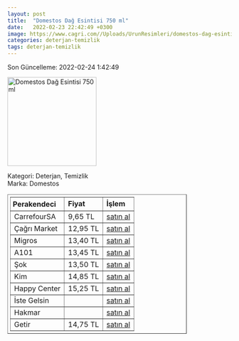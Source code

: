 ```yaml
---
layout: post
title:  "Domestos Dağ Esintisi 750 ml"
date:   2022-02-23 22:42:49 +0300
image: https://www.cagri.com//Uploads/UrunResimleri/domestos-dag-esintisi-750-ml-f7984f.jpg
categories: deterjan-temizlik
tags: deterjan-temizlik
---
```


Son Güncelleme: 2022-02-24 1:42:49

<img src="https://www.cagri.com//Uploads/UrunResimleri/domestos-dag-esintisi-750-ml-f7984f.jpg" width="200" alt="Domestos Dağ Esintisi 750 ml" />

Kategori: Deterjan, Temizlik
<br />
Marka: Domestos

<table border="1" style="padding: 5px;width:80%;">
  <tr>
    <td style="padding: 5px;"><strong>Perakendeci</strong></td>
    <td><strong>Fiyat</strong></td>
    <td><strong>İşlem</strong></td>
  </tr>
  <tr>
              <td>CarrefourSA</td>
              <td>9,65 TL</td>
              <td><a target="_blank" href="https://www.carrefoursa.com/domestos-yogun-kivamli-camasir-suyu-dag-esintisi-maksimum-hijyen-750-ml-p-30026681">satın al</a></td>
            </tr><tr>
              <td>Çağrı Market</td>
              <td>12,95 TL</td>
              <td><a target="_blank" href="https://www.cagri.com/domestos-dag-esintisi-810-gr">satın al</a></td>
            </tr><tr>
              <td>Migros</td>
              <td>13,40 TL</td>
              <td><a target="_blank" href="https://www.migros.com.tr/domestos-camasir-suyu-dag-esintisi-750-ml-p-1d25103">satın al</a></td>
            </tr><tr>
              <td>A101</td>
              <td>13,45 TL</td>
              <td><a target="_blank" href="https://www.a101.com.tr/market/domestos-camasir-suyu-ultra-dag-esintisi-750-ml/">satın al</a></td>
            </tr><tr>
              <td>Şok</td>
              <td>13,50 TL</td>
              <td><a target="_blank" href="https://www.sokmarket.com.tr/dag-esintisi-camasir-suyu-806-gr-p-2992/">satın al</a></td>
            </tr><tr>
              <td>Kim</td>
              <td>14,85 TL</td>
              <td><a target="_blank" href="https://www.kimgeldi.com/domestos-750-ml-dag-esintisi">satın al</a></td>
            </tr><tr>
              <td>Happy Center</td>
              <td>15,25 TL</td>
              <td><a target="_blank" href="https://www.happycenter.com.tr/Domestos_Dag_810_Gr__Kar_Beyazi_810_Gr">satın al</a></td>
            </tr><tr>
              <td>İste Gelsin</td>
              <td></td>
              <td><a target="_blank" href="https://www.istegelsin.com/urun/domestos-dag-esintisi-750-ml-camasir-suyu-_UNI98-AD">satın al</a></td>
            </tr><tr>
              <td>Hakmar</td>
              <td></td>
              <td><a target="_blank" href="https://www.hakmarexpress.com.tr/urun/temizlik-domestos-ultra-camasir-suyu-cesitleri-806-gr">satın al</a></td>
            </tr><tr>
              <td>Getir</td>
              <td>14,75 TL</td>
              <td><a target="_blank" href="https://getir.com/urun/domestos-yogun-kivamli-camasir-suyu-dag-esintisi-fz2OLCRl15/">satın al</a></td>
            </tr>
</table>
